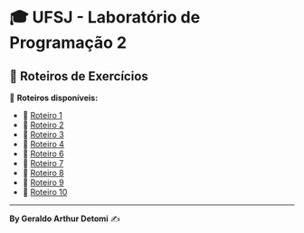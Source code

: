 # 🎓 UFSJ - Laboratório de Programação 2

## 📌 Roteiros de Exercícios

📂 **Roteiros disponíveis:**

- 📖 [Roteiro 1](/roteiro_1/roteiro_1.pdf)
- 📖 [Roteiro 2](/roteiro_2/212050034_roteiro2.pdf)
- 📖 [Roteiro 3](/roteiro_3/212050034_roteiro3.pdf)
- 📖 [Roteiro 4](/roteiro_4/212050034_roteiro4.pdf)
- 📖 [Roteiro 6](/roteiro_6/212050034_roteiro6.pdf)
- 📖 [Roteiro 7](/roteiro_7/212050034_roteiro7.pdf)
- 📖 [Roteiro 8](/roteiro_8/212050034_roteiro8.pdf)
- 📖 [Roteiro 9](/roteiro_9/212050034_roteiro9.pdf)
- 📖 [Roteiro 10](/roteiro_9/212050034_roteiro10.pdf)

---

**By Geraldo Arthur Detomi** ✍️
